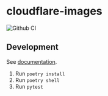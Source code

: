 # cloudflare-images

![Github CI](https://github.com/justmars/cloudflare-images/actions/workflows/main.yml/badge.svg)

## Development

See [documentation](https://justmars.github.io/cloudflare-images).

1. Run `poetry install`
2. Run `poetry shell`
3. Run `pytest`
